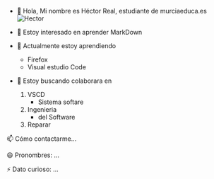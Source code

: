 - 👋 Hola, Mi nombre es Héctor Real, estudiante de murciaeduca.es 
![Hector](/Tatao1968/Tatao1968/img/hector.jpg)
- 👀 Estoy interesado en aprender MarkDown
- 🌱 Actualmente estoy aprendiendo
  * Firefox
  * Visual estudio Code

- 💞️ Estoy buscando colaborara en 
	1. VSCD
		- Sistema softare
	2. Ingenieria 
		- del Software
	3. Reparar
	
📫 Cómo contactarme...

😄 Pronombres: ...

⚡ Dato curioso: ...

<!---
Tatao1968/Tatao1968 is a ✨ special ✨ repository because its `README.md` (this file) appears on your GitHub profile.
You can click the Preview link to take a look at your changes.
--->

